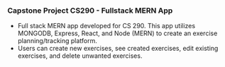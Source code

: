 ### Capstone Project CS290 - Fullstack MERN App
- Full stack MERN app developed for CS 290. This app utilizes MONGODB, Express, React, and Node (MERN) to create an exercise planning/tracking platform.
- Users can create new exercises, see created exercises, edit existing exercises, and delete unwanted exercises.

